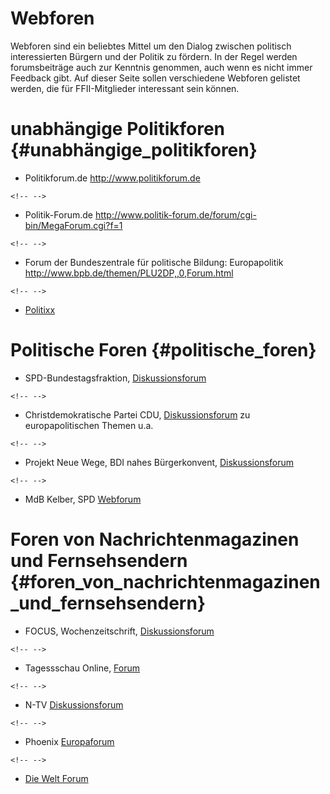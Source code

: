 # Webforen

Webforen sind ein beliebtes Mittel um den Dialog zwischen politisch
interessierten Bürgern und der Politik zu fördern. In der Regel werden
forumsbeiträge auch zur Kenntnis genommen, auch wenn es nicht immer
Feedback gibt. Auf dieser Seite sollen verschiedene Webforen gelistet
werden, die für FFII-Mitglieder interessant sein können.

# unabhängige Politikforen {#unabhängige_politikforen}

-   Politikforum.de <http://www.politikforum.de>

```{=html}
<!-- -->
```
-   Politik-Forum.de
    <http://www.politik-forum.de/forum/cgi-bin/MegaForum.cgi?f=1>

```{=html}
<!-- -->
```
-   Forum der Bundeszentrale für politische Bildung: Europapolitik
    <http://www.bpb.de/themen/PLU2DP,,0,Forum.html>

```{=html}
<!-- -->
```
-   [Politixx](http://polytixx.de/index.php?option=com_frontpage&Itemid=1 "wikilink")

# Politische Foren {#politische_foren}

-   SPD-Bundestagsfraktion,
    [Diskussionsforum](http://www.spdfraktion.de/dialog/phpBB2/index.php "wikilink")

```{=html}
<!-- -->
```
-   Christdemokratische Partei CDU,
    [Diskussionsforum](http://diskussion.cdu.de/index.html "wikilink")
    zu europapolitischen Themen u.a.

```{=html}
<!-- -->
```
-   Projekt Neue Wege, BDI nahes Bürgerkonvent,
    [Diskussionsforum](http://www.projektneuewege.de/forum/phpBB2/index.php "wikilink")

```{=html}
<!-- -->
```
-   MdB Kelber, SPD [Webforum](http://www.kelber.de/forum/ "wikilink")

# Foren von Nachrichtenmagazinen und Fernsehsendern {#foren_von_nachrichtenmagazinen_und_fernsehsendern}

-   FOCUS, Wochenzeitschrift,
    [Diskussionsforum](http://forum.focus.de/H/HF/HFB/hfb.htm?hfb_board=news "wikilink")

```{=html}
<!-- -->
```
-   Tagessschau Online, [Forum](http://forum.tagesschau.de/ "wikilink")

```{=html}
<!-- -->
```
-   N-TV [Diskussionsforum](http://n-tv.de/foren/ "wikilink")

```{=html}
<!-- -->
```
-   Phoenix
    [Europaforum](http://forum.phoenix.de/forum/index.php "wikilink")

```{=html}
<!-- -->
```
-   [Die Welt Forum](http://www.welt.de/extra/forum/ "wikilink")
